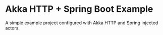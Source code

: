 # Akka HTTP + Spring Boot Example

A simple example project configured with Akka HTTP and Spring injected actors.

